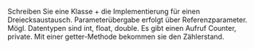 Schreiben Sie eine Klasse + die Implementierung für einen Dreiecksaustausch.
Parameterübergabe erfolgt über Referenzparameter.
Mögl. Datentypen sind int, float, double.
Es gibt einen Aufruf Counter, private.
Mit einer getter-Methode bekommen sie den Zählerstand.
